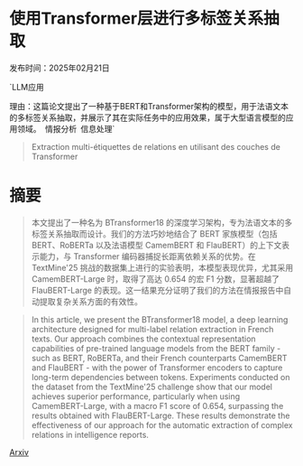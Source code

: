 # 使用Transformer层进行多标签关系抽取

发布时间：2025年02月21日

`LLM应用

理由：这篇论文提出了一种基于BERT和Transformer架构的模型，用于法语文本的多标签关系抽取，并展示了其在实际任务中的应用效果，属于大型语言模型的应用领域。` `情报分析` `信息处理`

> Extraction multi-étiquettes de relations en utilisant des couches de Transformer

# 摘要

> 本文提出了一种名为 BTransformer18 的深度学习架构，专为法语文本的多标签关系抽取而设计。我们的方法巧妙地结合了 BERT 家族模型（包括 BERT、RoBERTa 以及法语模型 CamemBERT 和 FlauBERT）的上下文表示能力，与 Transformer 编码器捕捉长距离依赖关系的优势。在 TextMine'25 挑战的数据集上进行的实验表明，本模型表现优异，尤其采用 CamemBERT-Large 时，取得了高达 0.654 的宏 F1 分数，显著超越了 FlauBERT-Large 的表现。这一结果充分证明了我们的方法在情报报告中自动提取复杂关系方面的有效性。

> In this article, we present the BTransformer18 model, a deep learning architecture designed for multi-label relation extraction in French texts. Our approach combines the contextual representation capabilities of pre-trained language models from the BERT family - such as BERT, RoBERTa, and their French counterparts CamemBERT and FlauBERT - with the power of Transformer encoders to capture long-term dependencies between tokens. Experiments conducted on the dataset from the TextMine'25 challenge show that our model achieves superior performance, particularly when using CamemBERT-Large, with a macro F1 score of 0.654, surpassing the results obtained with FlauBERT-Large. These results demonstrate the effectiveness of our approach for the automatic extraction of complex relations in intelligence reports.

[Arxiv](https://arxiv.org/abs/2502.15619)